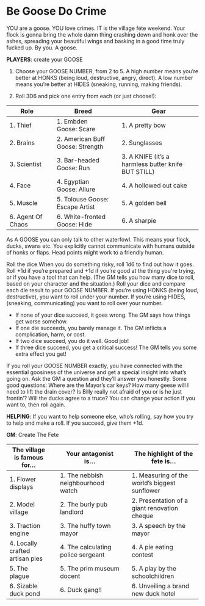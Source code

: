 # Be Goose Do Crime

YOU are a goose. YOU love crimes. IT is the village fete weekend. Your flock is gonna bring the whole damn thing crashing down and honk over the ashes, spreading your beautiful wings and basking in a good time truly fucked up. By you. A goose.

**PLAYERS**: create your GOOSE

1. Choose your GOOSE NUMBER, from 2 to 5. A high number means you’re better at HONKS (being loud, destructive, angry, direct). A low number means you’re better at HIDES (sneaking, running, making friends).

2. Roll 3D6 and pick one entry from each (or just choose!):

|Role| |Breed| |Gear|
|---|---|---|---|---|
|1. Thief| |1. Embden Goose: Scare| |1. A pretty bow|
|2. Brains| |2. American Buff Goose: Strength| |2. Sunglasses|
|3. Scientist| |3. Bar-headed Goose: Run| |3. A KNIFE (it’s a harmless butter knife BUT STILL)|
|4. Face| |4. Egyptian Goose: Allure| |4. A hollowed out cake|
|5. Muscle| |5. Tolouse Goose: Escape Artist| |5. A golden bell|
|6. Agent Of Chaos| |6. White-fronted Goose: Hide| |6. A sharpie|

As A GOOSE you can only talk to other waterfowl. This means your flock, ducks, swans etc. You explicitly cannot communicate with humans outside of honks or flaps. Head points might work to a friendly human.

Roll the dice When you do something risky, roll 1d6 to find out how it goes. Roll +1d if you’re prepared and +1d if you’re good at the thing you're trying, or if you have a tool that can help. (The GM tells you how many dice to roll, based on your character and the situation.) Roll your dice and compare each die result to your GOOSE NUMBER. If you’re using HONKS (being loud, destructive), you want to roll under your number. If you’re using HIDES, (sneaking, communicating) you want to roll over your number.

* If none of your dice succeed, it goes wrong. The GM says how things get worse somehow.
* If one die succeeds, you barely manage it. The GM inflicts a complication, harm, or cost.
* If two dice succeed, you do it well. Good job!
* If three dice succeed, you get a critical success! The GM tells you some extra effect you get!

If you roll your GOOSE NUMBER exactly, you have connected with the essential goosiness of the universe and get a special insight into what’s going on. Ask the GM a question and they’ll answer you honestly. Some good questions: Where are the Mayor’s car keys? How many geese will I need to lift the drain cover? Is Billy really not afraid of you or is he just frontin’? Will the ducks agree to a truce? You can change your action if you want to, then roll again.

**HELPING**: If you want to help someone else, who’s rolling, say how you try to help and make a roll. If you succeed, give them +1d.

**GM**: Create The Fete

|The village is famous for…|   |Your antagonist is…|   |The highlight of the fete is…|
|---|---|---|---|---|
|1. Flower displays|   |1. The nebbish neighbourhood watch|   |1. Measuring of the world’s biggest sunflower|
|2. Model village|   |2. The burly pub landlord|   |2. Presentation of a giant renovation cheque|
|3. Traction engine|   |3. The huffy town mayor|   |3. A speech by the mayor|
|4. Locally crafted artisan pies|   |4. The calculating police sergeant|   |4. A pie eating contest|
|5. The plague|   |5. The prim museum docent|   |5. A play by the schoolchildren|
|6. Sizable duck pond|   |6. Duck gang!!|   |6. Unveiling a brand new duck hotel|
